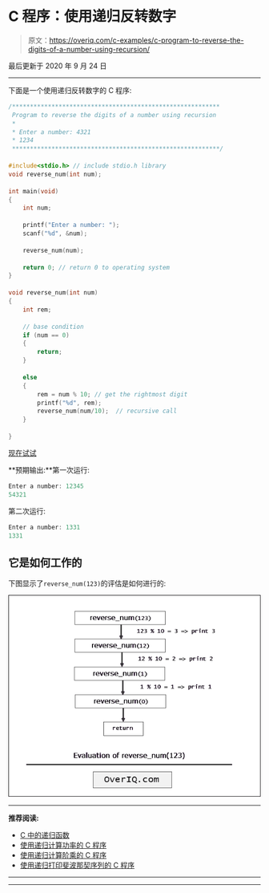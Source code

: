 # C 程序：使用递归反转数字

> 原文：<https://overiq.com/c-examples/c-program-to-reverse-the-digits-of-a-number-using-recursion/>

最后更新于 2020 年 9 月 24 日

* * *

下面是一个使用递归反转数字的 C 程序:

```c
/**********************************************************
 Program to reverse the digits of a number using recursion 
 * 
 * Enter a number: 4321
 * 1234
 **********************************************************/

#include<stdio.h> // include stdio.h library
void reverse_num(int num);

int main(void)
{    
    int num;

    printf("Enter a number: ");
    scanf("%d", &num);       

    reverse_num(num);

    return 0; // return 0 to operating system
}

void reverse_num(int num)
{    
    int rem;

    // base condition
    if (num == 0)
    {
        return;
    }

    else
    {
        rem = num % 10; // get the rightmost digit
        printf("%d", rem);
        reverse_num(num/10);  // recursive call
    }

}

```

[现在试试](https://overiq.com/c-online-compiler/4L0/)

**预期输出:**第一次运行:

```c
Enter a number: 12345
54321

```

第二次运行:

```c
Enter a number: 1331 
1331

```

## 它是如何工作的

下图显示了`reverse_num(123)`的评估是如何进行的:

![](img/0ad2112eec3885c0c9a9b449cc4bdc53.png)

* * *

**推荐阅读:**

*   [C 中的递归函数](/c-programming-101/recursive-function-in-c/)
*   [使用递归计算功率的 C 程序](/c-examples/c-program-to-calculate-the-power-using-recursion/)
*   [使用递归计算阶乘的 C 程序](/c-examples/c-program-to-calculate-factorial-using-recursion/)
*   [使用递归打印斐波那契序列的 C 程序](/c-examples/c-program-to-print-fibonacci-sequence-using-recursion/)

* * *

* * *